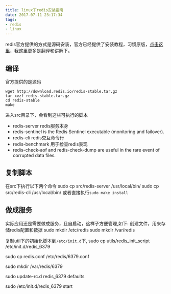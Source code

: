 ```yaml
---
title: linux下redis安装指南
date: 2017-07-11 23:17:34
tags:
- redis
- linux
---
```

redis官方提供的方式是源码安装，官方已经提供了安装教程，习惯原版，[点击这里](https://redis.io/topics/quickstart)，我这里更多是翻译和讲解下。

## 编译
官方提供的是源码
```
wget http://download.redis.io/redis-stable.tar.gz
tar xvzf redis-stable.tar.gz
cd redis-stable
make
```
进入src目录下，会看到这些可执行的脚本
+ redis-server redis服务本身
+ redis-sentinel is the Redis Sentinel executable (monitoring and failover).
+ redis-cli redis交互命令行
+ redis-benchmark 用于检查redis表现
+ redis-check-aof and redis-check-dump are useful in the rare event of corrupted data files.

## 复制脚本
在src下执行以下两个命令
sudo cp src/redis-server /usr/local/bin/
sudo cp src/redis-cli /usr/local/bin/
或者直接执行`sudo make install`

## 做成服务
实际应用还是需要做成服务，且自启动，这样子方便管理,如下:
创建文件，用来存储redis配置和数据
sudo mkdir /etc/redis
sudo mkdir /var/redis

复制util下的初始化脚本到`/etc/init.d`下,
sudo cp utils/redis_init_script /etc/init.d/redis_6379

sudo cp redis.conf /etc/redis/6379.conf

sudo mkdir /var/redis/6379

sudo update-rc.d redis_6379 defaults

sudo /etc/init.d/redis_6379 start

